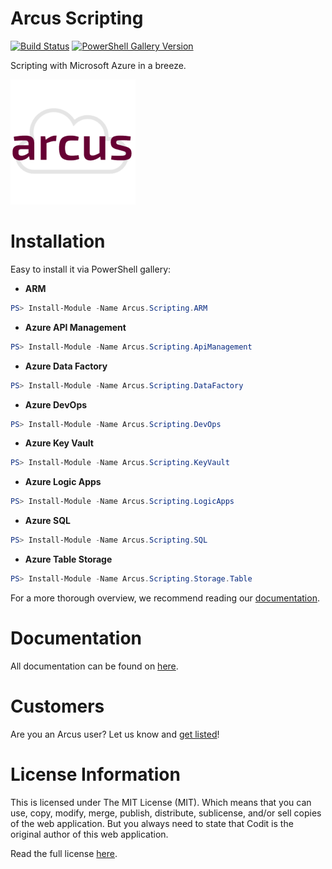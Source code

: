 # Arcus Scripting
[![Build Status](https://dev.azure.com/codit/Arcus/_apis/build/status/Commit%20builds/CI%20-%20Arcus.Scripting?branchName=master)](https://dev.azure.com/codit/Arcus/_build/latest?definitionId=843&branchName=master)
[![PowerShell Gallery Version](https://img.shields.io/powershellgallery/v/Arcus.Scripting.All)](https://www.powershellgallery.com/packages/Arcus.Scripting.All/)

Scripting with Microsoft Azure in a breeze.

![Arcus](https://raw.githubusercontent.com/arcus-azure/arcus/master/media/arcus.png)

# Installation
Easy to install it via PowerShell gallery:

- **ARM**

```powershell
PS> Install-Module -Name Arcus.Scripting.ARM
```

- **Azure API Management**

```powershell
PS> Install-Module -Name Arcus.Scripting.ApiManagement
```

- **Azure Data Factory**

```powershell
PS> Install-Module -Name Arcus.Scripting.DataFactory
```

- **Azure DevOps**

```powershell
PS> Install-Module -Name Arcus.Scripting.DevOps
```

- **Azure Key Vault**

```powershell
PS> Install-Module -Name Arcus.Scripting.KeyVault
```

- **Azure Logic Apps**

```powershell
PS> Install-Module -Name Arcus.Scripting.LogicApps
```

- **Azure SQL**

```powershell
PS> Install-Module -Name Arcus.Scripting.SQL
```

- **Azure Table Storage**

```powershell
PS> Install-Module -Name Arcus.Scripting.Storage.Table
```

For a more thorough overview, we recommend reading our [documentation](#documentation).

# Documentation
All documentation can be found on [here](https://scripting.arcus-azure.net/).

# Customers
Are you an Arcus user? Let us know and [get listed](https://bit.ly/become-a-listed-arcus-user)!

# License Information
This is licensed under The MIT License (MIT). Which means that you can use, copy, modify, merge, publish, distribute, sublicense, and/or sell copies of the web application. But you always need to state that Codit is the original author of this web application.

Read the full license [here](https://github.com/arcus-azure/arcus.scripting/blob/master/LICENSE).
